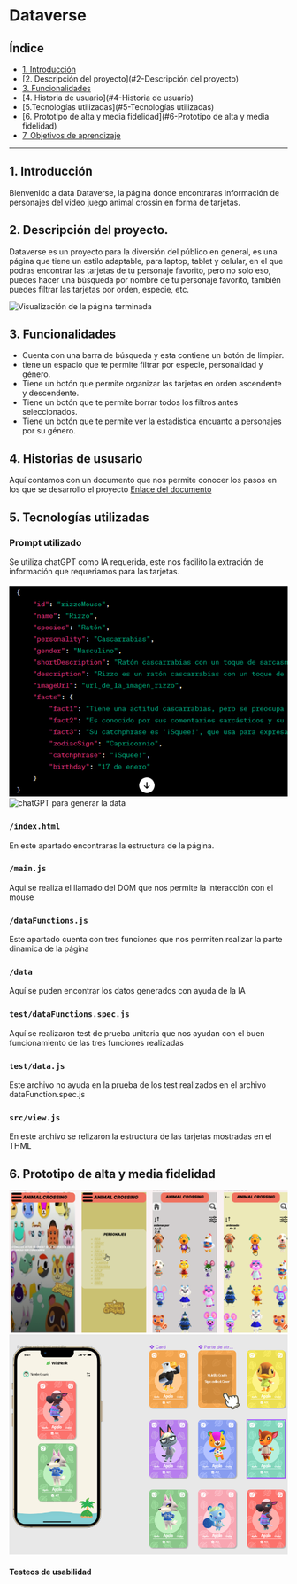 # Dataverse

## Índice

* [1. Introducción](#1-introducción)
* [2. Descripción del proyecto](#2-Descripción del proyecto)
* [3. Funcionalidades](#3-funcionalidades)
* [4. Historia de usuario](#4-Historia de usuario)
* [5.Tecnologías utilizadas](#5-Tecnologías utilizadas)
* [6. Prototipo de alta y media fidelidad](#6-Prototipo de alta y media fidelidad)
* [7. Objetivos de aprendizaje](#7-objetivos-de-aprendizaje)

***

## 1. Introducción
Bienvenido a data Dataverse, la página donde encontraras información de personajes del video juego animal crossin en forma de tarjetas.

## 2. Descripción del proyecto.
Dataverse es un proyecto para la diversión del público en general, es una página que tiene un estilo adaptable, para laptop, tablet y celular, en el que podras encontrar las tarjetas de tu personaje favorito, pero no solo eso, puedes hacer una búsqueda por nombre de tu personaje favorito, también puedes filtrar las tarjetas por orden, especie, etc.

![Visualización de la página terminada](.png)


## 3. Funcionalidades

* Cuenta con una barra de búsqueda y esta contiene un botón de limpiar.
* tiene un espacio que te permite filtrar por especie, personalidad y género.
* Tiene un botón que permite organizar las tarjetas en orden ascendente y descendente.
* Tiene un botón que te permite borrar todos los filtros antes seleccionados.
* Tiene un botón que te permite ver la estadistica encuanto a personajes por su género.

## 4. Historias de ususario

Aquí contamos con un documento que nos permite conocer los pasos en los que se desarrollo el proyecto
[Enlace del documento](https://docs.google.com/document/d/1K8NoQyA83kZ_FGCIBDcJ6XyT0XXSpx40iVrrJk-1XwY/edit)


## 5. Tecnologías utilizadas

### Prompt utilizado
Se utiliza chatGPT como IA requerida, este nos facilito la extración de información que requeriamos para las tarjetas.

![chatGPT para generar la data](chat1.png)
![chatGPT para generar la data](chat.png)

### `/index.html`

En este apartado encontraras la estructura de la página.

### `/main.js`

Aqui se realiza el llamado del DOM que nos permite la interacción con el mouse


### `/dataFunctions.js`

Este apartado cuenta con tres funciones que nos permiten realizar la parte dinamica de la página
### `/data`

Aquí se puden encontrar los datos generados con ayuda de la IA

### `test/dataFunctions.spec.js`

Aquí se realizaron test de prueba unitaria que nos ayudan con el buen funcionamiento de las tres funciones realizadas

### `test/data.js`

Este archivo no ayuda en la prueba de los test realizados en el archivo dataFunction.spec.js

### `src/view.js`

En este archivo se relizaron la estructura de las tarjetas mostradas en el THML



## 6. Prototipo de alta y media fidelidad

![prototipo media fidelidad](prototipoMediaFidelidad.png)
![prototipo alta fidelidad](prototipoAltaFidelidad.png)


#### Testeos de usabilidad
  